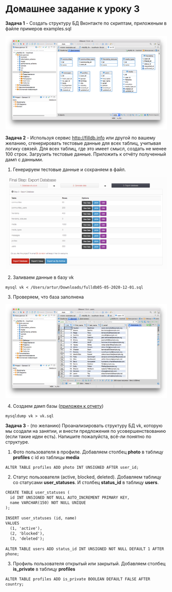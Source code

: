 # Домашнее задание к уроку 3
**Задача 1** - Создать структуру БД Вконтакте по скриптам, приложеным в файле примеров examples.sql

![image](dbeaver_vk.png)

**Задача 2** - Используя сервис http://filldb.info или другой по вашему желанию, сгенерировать тестовые данные для всех таблиц, учитывая логику связей. Для всех таблиц, где это имеет смысл, создать не менее 100 строк. Загрузить тестовые данные. Приложить к отчёту полученный дамп с данными.

1. Генерируем тестовые данные и сохраняем в файл.

![image](filldb_vk.png)

2. Заливаем данные в базу vk
```
mysql vk < /Users/artur/Downloads/fulldb05-05-2020-12-01.sql
```
3. Проверяем, что база заполнена

![image](dbeaver_vk_filled.png)

4. Создаем дамп базы ([приложен к отчету](vk.sql))
```
mysqldump vk > vk.sql
```
**Задача 3** - (по желанию) Проанализировать структуру БД vk, которую мы создали на занятии, и внести предложения по усовершенствованию (если такие идеи есть). Напишите пожалуйста, всё-ли понятно по структуре.
1. Фото пользователя в профиле. Добавляем столбец **photo** в таблицу **profiles** с id из таблицы **media**
```
ALTER TABLE profiles ADD photo INT UNSIGNED AFTER user_id;
```
2. Статус пользователя (active, blocked, deleted). Добавляем таблицу со статусами **user_statuses**. И столбец **status_id** в таблицу **users**.
```
CREATE TABLE user_statuses (
  id INT UNSIGNED NOT NULL AUTO_INCREMENT PRIMARY KEY,
  name VARCHAR(150) NOT NULL UNIQUE
);

INSERT user_statuses (id, name)
VALUES
  (1, 'active'),
  (2, 'blocked'),
  (3, 'deleted');

ALTER TABLE users ADD status_id INT UNSIGNED NOT NULL DEFAULT 1 AFTER phone;
```
3. Профиль пользователя открытый или закрытый. Добавляем столбец **is_private** в таблицу **profiles**
```
ALTER TABLE profiles ADD is_private BOOLEAN DEFAULT FALSE AFTER country;
```

